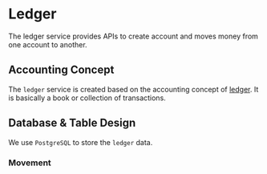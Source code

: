 # Ledger

The ledger service provides APIs to create account and moves money from one account to another.

## Accounting Concept

The `ledger` service is created based on the accounting concept of [ledger](https://en.wikipedia.org/wiki/Ledger). It is basically
a book or collection of transactions.

## Database & Table Design

We use `PostgreSQL` to store the `ledger` data.

### Movement
